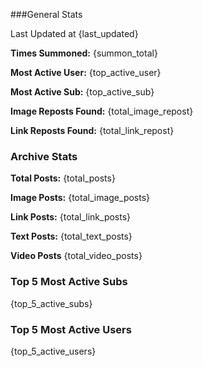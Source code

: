 ###General Stats

Last Updated at {last_updated}

**Times Summoned:** {summon_total}

**Most Active User:** {top_active_user}

**Most Active Sub:** {top_active_sub}

**Image Reposts Found:** {total_image_repost}

**Link Reposts Found:** {total_link_repost}

### Archive Stats
**Total Posts:** {total_posts}

**Image Posts:** {total_image_posts}

**Link Posts:** {total_link_posts}

**Text Posts:** {total_text_posts}

**Video Posts** {total_video_posts}

### Top 5 Most Active Subs
{top_5_active_subs}

### Top 5 Most Active Users
{top_5_active_users}